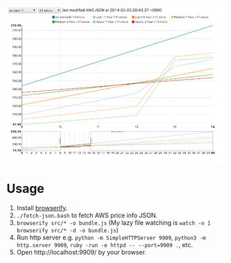 ![sample](sample.png)

# Usage

1. Install [browserify](http://browserify.org/).
2. `./fetch-json.bash` to fetch AWS price info JSON.
3. `browserify src/* -o bundle.js` (My lazy file watching is `watch -n 1 browserify src/* -d -o bundle.js`)
4. Run http server e.g. `python -m SimpleHTTPServer 9909`, `python3 -m http.server 9909`, `ruby -run -e httpd -- --port=9909 .`, etc.
5. Open http://localhost:9909/ by your browser.

